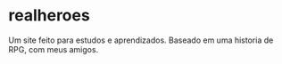 # realheroes
Um site feito para estudos e aprendizados. Baseado em uma historia de  RPG, com meus amigos. 
